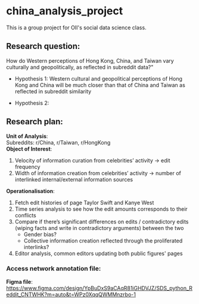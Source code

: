# china_analysis_project 
This is a group project for OII's social data science class. <br/>

## Research question: 
How do Western perceptions of Hong Kong, China, and Taiwan vary culturally and geopolitically, as reflected in subreddit data?" <br/>
- Hypothesis 1: Western cultural and geopolitical perceptions of Hong Kong and China will be much closer than that of China and Taiwan as reflected in subreddit similarity 

- Hypothesis 2: 
## Research plan: 
**Unit of Analysis**: <br/>
Subreddits: r/China, r/Taiwan, r/HongKong<br/>
**Object of Interest**: 
1. Velocity of information curation from celebrities’ activity -> edit frequency
2. Width of information creation from celebrities’ activity -> number of interlinked internal/external information sources

**Operationalisation**:
1. Fetch edit histories of page Taylor Swift and Kanye West
2. Time series analysis to see how the edit amounts corresponds to their conflicts
3. Compare if there’s significant differences on edits / contradictory edits (wiping facts and write in contradictory arguments) between the two
   - Gender bias?
   - Collective information creation reflected through the proliferated interlinks?
4. Editor analysis, common editors updating both public figures' pages

### Access network annotation file:
**Figma file**: https://www.figma.com/design/YpBuDxS9aCAqR81iGHDVJZ/SDS_python_Reddit_CNTWHK?m=auto&t=WPz0XqqQWMMnzrbo-1
